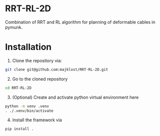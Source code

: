 # RRT-RL-2D

Combination of RRT and RL algorithm for planning of deformable cables in pymunk.

# Installation

1. Clone the repository via:

```bash
git clone git@github.com:majklost/RRT-RL-2D.git
```

2. Go to the cloned repository

```bash
cd RRT-RL-2D
```

3. (Optional)
   Create and activate python virtual environment here

```bash
python -m venv .venv
. ./.venv/bin/activate
```

4. Install the framework via
```bash
pip install .
```

